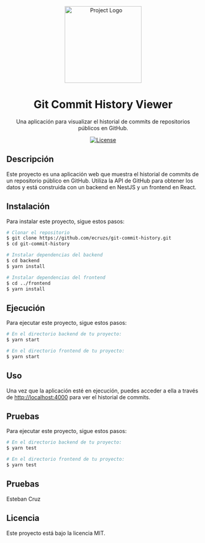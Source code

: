 <p align="center">
  <img src="https://media.licdn.com/dms/image/C4D0BAQHoLQk8Gc5m9w/company-logo_200_200/0/1631322184782?e=1707955200&v=beta&t=vRWg2xrRnuCUoxfE3SDzSsNPZMdFfLpxPgh8WhKfwKM" width="200" alt="Project Logo" />
</p>

<h1 align="center">Git Commit History Viewer</h1>

<p align="center">
  Una aplicación para visualizar el historial de commits de repositorios públicos en GitHub.
</p>

<p align="center">
  <!-- Badges -->
  <a href="https://your-license-url.com"><img src="https://img.shields.io/badge/license-MIT-blue.svg" alt="License" /></a>
</p>

## Descripción

Este proyecto es una aplicación web que muestra el historial de commits de un repositorio público en GitHub. Utiliza la API de GitHub para obtener los datos y está construida con un backend en NestJS y un frontend en React.

## Instalación

Para instalar este proyecto, sigue estos pasos:

```bash
# Clonar el repositorio
$ git clone https://github.com/ecruzs/git-commit-history.git
$ cd git-commit-history

# Instalar dependencias del backend
$ cd backend
$ yarn install

# Instalar dependencias del frontend
$ cd ../frontend
$ yarn install
```

## Ejecución

Para ejecutar este proyecto, sigue estos pasos:

```bash
# En el directorio backend de tu proyecto:
$ yarn start

# En el directorio frontend de tu proyecto:
$ yarn start
```

## Uso

Una vez que la aplicación esté en ejecución, puedes acceder a ella a través de <a href="http://localhost:4000">http://localhost:4000</a> para ver el historial de commits.

## Pruebas

Para ejecutar este proyecto, sigue estos pasos:

```bash
# En el directorio backend de tu proyecto:
$ yarn test

# En el directorio frontend de tu proyecto:
$ yarn test
```

## Pruebas
Esteban Cruz

## Licencia
Este proyecto está bajo la licencia MIT.
